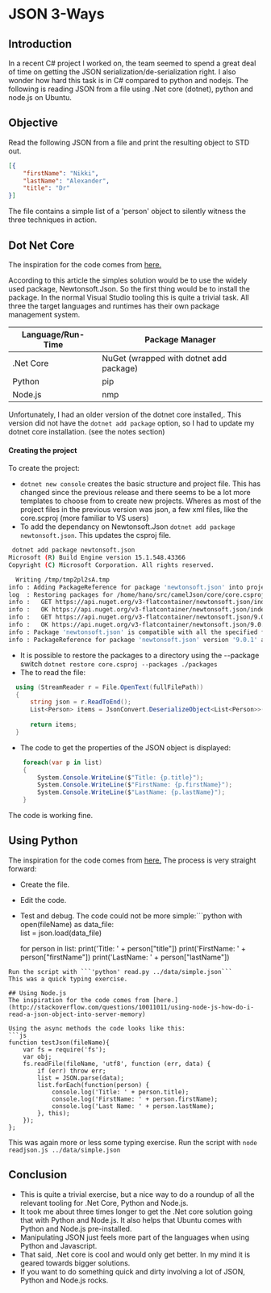 # JSON 3-Ways

## Introduction
In a recent C# project I worked on, the team seemed to spend a great deal of time on getting the JSON
serialization/de-serialization right. I also  wonder how hard this task is in C# compared to python and nodejs.
The following is reading JSON from a file using .Net core (dotnet), python and node.js on Ubuntu.  

## Objective
Read the following JSON from a file and print the resulting object to STD out.
```json
[{
    "firstName": "Nikki",
    "lastName": "Alexander",
    "title": "Dr"
}]
```
The file contains a simple list of a 'person' object to silently witness the three techniques in action.

## Dot Net Core
The inspiration for the code comes from [here.](http://stackoverflow.com/questions/13297563/read-and-parse-a-json-file-in-c-sharp)

According to this article the simples solution would be to use the widely used package, Newtonsoft.Json.
So the first thing would be to install the package. In the normal Visual Studio tooling this is quite a trivial task.
All three the target languages and runtimes has their own package management system.

| Language/Run-Time|Package Manager|
|-----------------------|----------------------|
| .Net Core | NuGet (wrapped with dotnet add package)|
| Python | pip |
| Node.js | nmp |

Unfortunately, I had an older version of the dotnet core installed,. This version did not have the 
```dotnet add package``` option, so I had to update my dotnet core installation. (see the notes section)  

#### Creating the project
To create the project:
* ```dotnet new console``` creates the basic structure and project file. This has changed since the previous release and 
there seems to be a lot more templates to choose from to create new projects. Wheres as most of the project files in the previous 
version was json, a few xml files, like the core.scproj (more familiar to VS users)
*  To add the dependancy on Newtonsoft.Json ``` dotnet add package newtonsoft.json ```. This updates the csproj file.
```bash
 dotnet add package newtonsoft.json
Microsoft (R) Build Engine version 15.1.548.43366
Copyright (C) Microsoft Corporation. All rights reserved.

  Writing /tmp/tmp2pl2sA.tmp
info : Adding PackageReference for package 'newtonsoft.json' into project '/home/hano/src/camelJson/core/core.csproj'.
log  : Restoring packages for /home/hano/src/camelJson/core/core.csproj...
info :   GET https://api.nuget.org/v3-flatcontainer/newtonsoft.json/index.json
info :   OK https://api.nuget.org/v3-flatcontainer/newtonsoft.json/index.json 282ms
info :   GET https://api.nuget.org/v3-flatcontainer/newtonsoft.json/9.0.1/newtonsoft.json.9.0.1.nupkg
info :   OK https://api.nuget.org/v3-flatcontainer/newtonsoft.json/9.0.1/newtonsoft.json.9.0.1.nupkg 217ms
info : Package 'newtonsoft.json' is compatible with all the specified frameworks in project '/home/hano/src/camelJson/core/core.csproj'.
info : PackageReference for package 'newtonsoft.json' version '9.0.1' added to file '/home/hano/src/camelJson/core/core.csproj'.
```
* It is possible to restore the packages to a directory using the --package switch ```dotnet restore core.csproj --packages ./packages```
* The to read the file:
```csharp 
  using (StreamReader r = File.OpenText(fullFilePath))
  {
      string json = r.ReadToEnd();
      List<Person> items = JsonConvert.DeserializeObject<List<Person>>(json);
      
      return items;
  }
```
* The code to get the properties of the JSON object is displayed:
```csharp
    foreach(var p in list)
    {
        System.Console.WriteLine($"Title: {p.title}");
        System.Console.WriteLine($"FirstName: {p.firstName}");
        System.Console.WriteLine($"LastName: {p.lastName}");
    }
```

The code is working fine. 

## Using Python
The inspiration for the code comes from [here.](http://stackoverflow.com/questions/2835559/parsing-values-from-a-json-file-using-python)
The process is very straight forward:
* Create the file.
* Edit the code.
* Test and debug.
The code could not be more simple:```python
with open(fileName) as data_file:    
    list = json.load(data_file)

    for person in list:
        print('Title: ' + person["title"])
        print('FirstName: ' + person["firstName"])
        print('LastName: ' + person["lastName"])

```
Run the script with ```'python' read.py ../data/simple.json```
This was a quick typing exercise.

## Using Node.js
The inspiration for the code comes from [here.](http://stackoverflow.com/questions/10011011/using-node-js-how-do-i-read-a-json-object-into-server-memory)

Using the async methods the code looks like this:
```js
function testJson(fileName){
    var fs = require('fs');
    var obj;
    fs.readFile(fileName, 'utf8', function (err, data) {
        if (err) throw err;
        list = JSON.parse(data);
        list.forEach(function(person) {
            console.log('Title: ' + person.title);
            console.log('FirstName: ' + person.firstName);
            console.log('Last Name: ' + person.lastName);
        }, this);
    });
};
```

This was again more or less some typing exercise.
Run the script with ```node readjson.js ../data/simple.json```

## Conclusion
* This is quite a trivial exercise, but a nice way to do a roundup of all the relevant tooling for .Net Core, Python and Node.js.
* It took me about three times longer to get the .Net core solution going that with Python and Node.js. It also helps that Ubuntu comes with 
  Python and Node.js pre-installed.
* Manipulating JSON just feels more part of the languages when using Python and Javascript.
* That said, .Net core is cool and would only get better. In my mind it is geared towards bigger solutions.
* If you want to do something quick and dirty involving a lot of JSON, Python and Node.js rocks.

